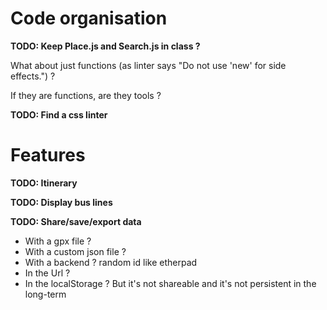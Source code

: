 # Code organisation

 **TODO: Keep Place.js and Search.js in class ?**

 What about just functions (as linter says "Do not use 'new' for side effects.") ?

 If they are functions, are they tools ?

 **TODO: Find a css linter**


# Features

 **TODO: Itinerary**

 **TODO: Display bus lines**

 **TODO: Share/save/export data**

 - With a gpx file ?
 - With a custom json file ?
 - With a backend ? random id like etherpad
 - In the Url ?
 - In the localStorage ? But it's not shareable and it's not persistent in the long-term
